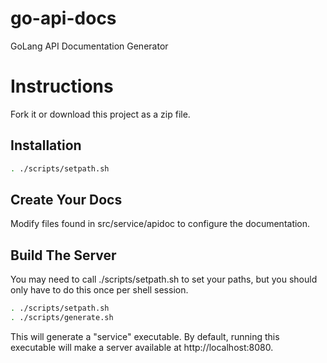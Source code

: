 # go-api-docs
GoLang API Documentation Generator

# Instructions

Fork it or download this project as a zip file.

## Installation

```sh
. ./scripts/setpath.sh
```

## Create Your Docs

Modify files found in src/service/apidoc to configure the documentation.

## Build The Server

You may need to call ./scripts/setpath.sh to set your paths, but you should only have to do this once per shell session.

```sh
. ./scripts/setpath.sh
. ./scripts/generate.sh
```

This will generate a "service" executable.  By default, running this executable will make a server available at http://localhost:8080.
